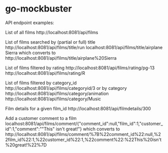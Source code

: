 # go-mockbuster

API endpoint examples:

List of all films
http://localhost:8081/api/films


List of films searched by (partial or full) title
http://localhost:8081/api/films/title/run
localhost:8081/api/films/title/airplane Sierra 
which converts to 
http://localhost:8081/api/films/title/airplane%20Sierra


List of films filtered by rating
http://localhost:8081/api/films/rating/pg-13
http://localhost:8081/api/films/rating/R


List of films filtered by category_id
http://localhost:8081/api/films/categoryid/3
or by category
http://localhost:8081/api/films/category/animation
http://localhost:8081/api/films/category/Music


Film details for a given film_id
http://localhost:8081/api/filmdetails/300


Add a customer comment to a film
localhost:8081/api/films/comment/{"comment_id":null,"film_id":1,"customer_id":1,"comment":"\"This\" isn't great!"}
which converts to
http://localhost:8081/api/films/comment/%7B%22comment_id%22:null,%22film_id%22:1,%22customer_id%22:1,%22comment%22:%22This%20isn't%20great!%22%7D

